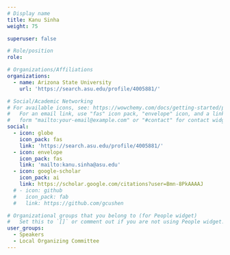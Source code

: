 ```yaml
---
# Display name
title: Kanu Sinha
weight: 75

superuser: false

# Role/position
role: 

# Organizations/Affiliations
organizations:
  - name: Arizona State University
    url: 'https://search.asu.edu/profile/4005881/'

# Social/Academic Networking
# For available icons, see: https://wowchemy.com/docs/getting-started/page-builder/#icons
#   For an email link, use "fas" icon pack, "envelope" icon, and a link in the
#   form "mailto:your-email@example.com" or "#contact" for contact widget.
social:
  - icon: globe
    icon_pack: fas
    link: 'https://search.asu.edu/profile/4005881/'
  - icon: envelope
    icon_pack: fas
    link: 'mailto:kanu.sinha@asu.edu'
  - icon: google-scholar
    icon_pack: ai
    link: https://scholar.google.com/citations?user=Bmn-8PkAAAAJ
  # - icon: github
  #   icon_pack: fab
  #   link: https://github.com/gcushen

# Organizational groups that you belong to (for People widget)
#   Set this to `[]` or comment out if you are not using People widget.
user_groups:
  - Speakers
  - Local Organizing Committee
---
```


